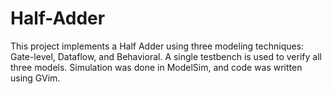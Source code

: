 # Half-Adder
This project implements a Half Adder using three modeling techniques: Gate-level, Dataflow, and Behavioral. A single testbench is used to verify all three models. Simulation was done in ModelSim, and code was written using GVim.
